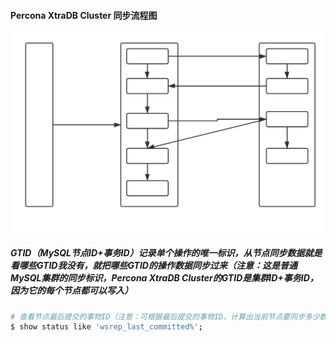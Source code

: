 #### Percona XtraDB Cluster 同步流程图
![object](https://github.com/firechiang/mysql-test/blob/master/image/pxc-sync.svg)
##### GTID（MySQL节点ID+事务ID）记录单个操作的唯一标识，从节点同步数据就是看哪些GTID我没有，就把哪些GTID的操作数据同步过来（注意：这是普通MySQL集群的同步标识，Percona XtraDB Cluster的GTID是集群ID+事务ID，因为它的每个节点都可以写入）
```bash
# 查看节点最后提交的事物ID（注意：可根据最后提交的事物ID，计算出当前节点要同步多少数据）
$ show status like 'wsrep_last_committed%';
```
